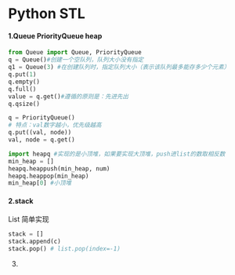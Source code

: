 # Python STL

#### 1.Queue PriorityQueue heap

```python
from Queue import Queue, PriorityQueue
q = Queue()#创建一个空队列，队列大小没有指定 
q1 = Queue(3) #在创建队列时，指定队列大小（表示该队列最多能存多少个元素）
q.put(1)
q.empty()
q.full()
value = q.get()#遵循的原则是：先进先出
q.qsize()

q = PriorityQueue()
# 特点：val数字越小，优先级越高
q.put((val, node))
val, node = q.get()

import heapq #实现的是小顶堆，如果要实现大顶堆，push进list的数取相反数
min_heap = []
heapq.heappush(min_heap, num)
heapq.heappop(min_heap)
min_heap[0] #小顶堆
```

#### 2.stack

List  简单实现

```python
stack = []
stack.append(c)
stack.pop() # list.pop(index=-1)
```

3.